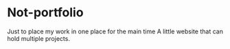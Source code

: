 # Not-portfolio
Just to place my work in one place for the main time
A little website that can hold multiple projects.